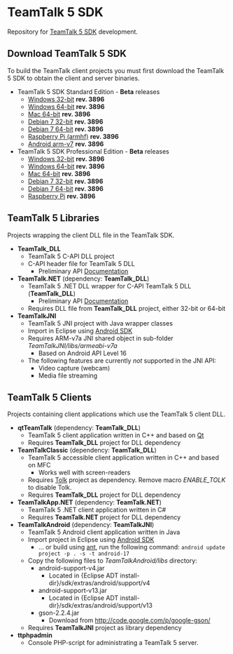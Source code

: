 # TeamTalk 5 SDK

Repository for [TeamTalk 5 SDK](http://www.bearware.dk/?page_id=393) development.

## Download TeamTalk 5 SDK

To build the TeamTalk client projects you must first download the
TeamTalk 5 SDK to obtain the client and server binaries.

* TeamTalk 5 SDK Standard Edition - **Beta** releases
  * [Windows 32-bit](http://bearware.dk/test/TeamTalk5SDK/v5.0.0.3896/tt5sdk_v5.0.0.3896_win32.zip) **rev. 3896**
  * [Windows 64-bit](http://bearware.dk/test/TeamTalk5SDK/v5.0.0.3896/tt5sdk_v5.0.0.3896_win64.zip) **rev. 3896**
  * [Mac 64-bit](http://bearware.dk/test/TeamTalk5SDK/v5.0.0.3896/tt5sdk_v5.0.0.3896_macos_x86_64.tar.gz) **rev. 3896**
  * [Debian 7 32-bit](http://bearware.dk/test/TeamTalk5SDK/v5.0.0.3896/tt5sdk_v5.0.0.3896_debian7_i386.tar.gz) **rev. 3896**
  * [Debian 7 64-bit](http://bearware.dk/test/TeamTalk5SDK/v5.0.0.3896/tt5sdk_v5.0.0.3896_debian7_x86_64.tar.gz) **rev. 3896**
  * [Raspberry Pi (armhf)](http://bearware.dk/test/TeamTalk5SDK/v5.0.0.3896/tt5sdk_v5.0.0.3896_raspbian_armhf.tar.gz) **rev. 3896**
  * [Android arm-v7](http://bearware.dk/test/TeamTalk5SDK/v5.0.0.3896/tt5sdk_v5.0.0.3896_android_armv7a.tar.gz)  **rev. 3896**
* TeamTalk 5 SDK Professional Edition - **Beta** releases
  * [Windows 32-bit](http://bearware.dk/test/TeamTalk5SDK/v5.0.0.3896/tt5prosdk_v5.0.0.3896_win32.zip)  **rev. 3896**
  * [Windows 64-bit](http://bearware.dk/test/TeamTalk5SDK/v5.0.0.3896/tt5prosdk_v5.0.0.3896_win64.zip)  **rev. 3896**
  * [Mac 64-bit](http://bearware.dk/test/TeamTalk5SDK/v5.0.0.3896/tt5prosdk_v5.0.0.3896_debian7_i386.tar.gz) **rev. 3896**
  * [Debian 7 32-bit](http://bearware.dk/test/TeamTalk5SDK/v5.0.0.3896/tt5prosdk_v5.0.0.3896_debian7_i386.tar.gz) **rev. 3896**
  * [Debian 7 64-bit](http://bearware.dk/test/TeamTalk5SDK/v5.0.0.3896/tt5prosdk_v5.0.0.3896_debian7_x86_64.tar.gz) **rev. 3896**
  * [Raspberry Pi](http://bearware.dk/test/TeamTalk5SDK/v5.0.0.3896/tt5prosdk_v5.0.0.3896_raspbian_armhf.tar.gz) **rev. 3896**

## TeamTalk 5 Libraries
Projects wrapping the client DLL file in the TeamTalk SDK.
* **TeamTalk_DLL**
  * TeamTalk 5 C-API DLL project 
  * C-API header file for TeamTalk 5 DLL
    * Preliminary API [Documentation](http://bearware.dk/test/TeamTalk5SDK/v5.0.0.3896/docs/C-API/)
* **TeamTalk.NET** (dependency: **TeamTalk_DLL**)
  * TeamTalk 5 .NET DLL wrapper for C-API TeamTalk 5 DLL (**TeamTalk_DLL**)
    * Preliminary API [Documentation](http://bearware.dk/test/TeamTalk5SDK/v5.0.0.3896/docs/NET/)
  * Requires DLL file from **TeamTalk_DLL** project, either 32-bit or 64-bit
* **TeamTalkJNI**
  * TeamTalk 5 JNI project with Java wrapper classes
  * Import in Eclipse using [Android SDK](http://developer.android.com/sdk/index.html)
  * Requires ARM-v7a JNI shared object in sub-folder *TeamTalkJNI/libs/armeabi-v7a*
    * Based on Android API Level 16
  * The following features are currently *not* supported in the JNI API:
    * Video capture (webcam)
    * Media file streaming

## TeamTalk 5 Clients
Projects containing client applications which use the TeamTalk 5 client DLL.
* **qtTeamTalk** (dependency: **TeamTalk_DLL**)
  * TeamTalk 5 client application written in C++ and based on [Qt](http://www.qt-project.org)
  * Requires **TeamTalk_DLL** project for DLL dependency
* **TeamTalkClassic** (dependency: **TeamTalk_DLL**)
  * TeamTalk 5 accessible client application written in C++ and based on MFC
    * Works well with screen-readers
  * Requires [Tolk](https://github.com/dkager/tolk) project as dependency. Remove macro *ENABLE_TOLK* to disable Tolk.
  * Requires **TeamTalk_DLL** project for DLL dependency
* **TeamTalkApp.NET** (dependency: **TeamTalk.NET**)
  * TeamTalk 5 .NET client application written in C#
  * Requires **TeamTalk.NET** project for DLL dependency
* **TeamTalkAndroid** (dependency: **TeamTalkJNI**)
  * TeamTalk 5 Android client application written in Java
  * Import project in Eclipse using [Android SDK](http://developer.android.com/sdk/index.html)
    * ... or build using [ant](http://ant.apache.org), run the following command: ```android update project -p . -s -t android-17```
  * Copy the following files to *TeamTalkAndroid/libs* directory:
    * android-support-v4.jar
      * Located in {Eclipse ADT install-dir}/sdk/extras/android/support/v4
    * android-support-v13.jar
      * Located in {Eclipse ADT install-dir}/sdk/extras/android/support/v13
    * gson-2.2.4.jar
      * Download from http://code.google.com/p/google-gson/
  * Requires **TeamTalkJNI** project as library dependency
* **ttphpadmin**
  * Console PHP-script for administrating a TeamTalk 5 server.
